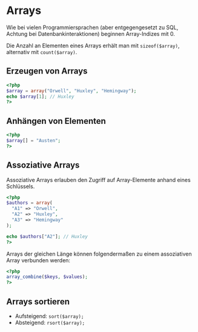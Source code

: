 ﻿# Arrays

Wie bei vielen Programmiersprachen (aber entgegengesetzt zu SQL, Achtung bei Datenbankinteraktionen) beginnen Array-Indizes mit 0.

Die Anzahl an Elementen eines Arrays erhält man mit ```sizeof($array)```, alternativ mit ```count($array)```.

## Erzeugen von Arrays

```PHP
<?php
$array = array("Orwell", "Huxley", "Hemingway");
echo $array[1]; // Huxley
?>
```

## Anhängen von Elementen

```PHP
<?php
$array[] = "Austen";
?>
```

## Assoziative Arrays

Assoziative Arrays erlauben den Zugriff auf Array-Elemente anhand eines Schlüssels.

```PHP
<?php
$authors = array(
  "A1" => "Orwell",
  "A2" => "Huxley",
  "A3" => "Hemingway"
);

echo $authors["A2"]; // Huxley
?>
```

Arrays der gleichen Länge können folgendermaßen zu einem assoziativen Array verbunden werden:

```PHP
<?php
array_combine($keys, $values);
?>
```

## Arrays sortieren

* Aufsteigend: ```sort($array);```
* Absteigend: ```rsort($array);```
